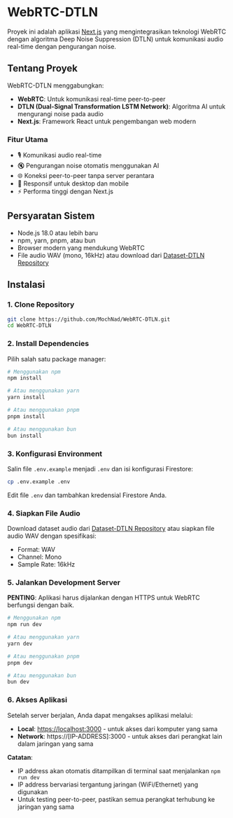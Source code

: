 # WebRTC-DTLN

Proyek ini adalah aplikasi [Next.js](https://nextjs.org) yang mengintegrasikan teknologi WebRTC dengan algoritma Deep Noise Suppression (DTLN) untuk komunikasi audio real-time dengan pengurangan noise.

## Tentang Proyek

WebRTC-DTLN menggabungkan:

- **WebRTC**: Untuk komunikasi real-time peer-to-peer
- **DTLN (Dual-Signal Transformation LSTM Network)**: Algoritma AI untuk mengurangi noise pada audio
- **Next.js**: Framework React untuk pengembangan web modern

### Fitur Utama

- 🎙️ Komunikasi audio real-time
- 🔇 Pengurangan noise otomatis menggunakan AI
- 🌐 Koneksi peer-to-peer tanpa server perantara
- 📱 Responsif untuk desktop dan mobile
- ⚡ Performa tinggi dengan Next.js

## Persyaratan Sistem

- Node.js 18.0 atau lebih baru
- npm, yarn, pnpm, atau bun
- Browser modern yang mendukung WebRTC
- File audio WAV (mono, 16kHz) atau download dari [Dataset-DTLN Repository](https://github.com/MochNad/Dataset-DTLN)

## Instalasi

### 1. Clone Repository

```bash
git clone https://github.com/MochNad/WebRTC-DTLN.git
cd WebRTC-DTLN
```

### 2. Install Dependencies

Pilih salah satu package manager:

```bash
# Menggunakan npm
npm install

# Atau menggunakan yarn
yarn install

# Atau menggunakan pnpm
pnpm install

# Atau menggunakan bun
bun install
```

### 3. Konfigurasi Environment

Salin file `.env.example` menjadi `.env` dan isi konfigurasi Firestore:

```bash
cp .env.example .env
```

Edit file `.env` dan tambahkan kredensial Firestore Anda.

### 4. Siapkan File Audio

Download dataset audio dari [Dataset-DTLN Repository](https://github.com/MochNad/Dataset-DTLN) atau siapkan file audio WAV dengan spesifikasi:

- Format: WAV
- Channel: Mono
- Sample Rate: 16kHz

### 5. Jalankan Development Server

**PENTING**: Aplikasi harus dijalankan dengan HTTPS untuk WebRTC berfungsi dengan baik.

```bash
# Menggunakan npm
npm run dev

# Atau menggunakan yarn
yarn dev

# Atau menggunakan pnpm
pnpm dev

# Atau menggunakan bun
bun dev
```

### 6. Akses Aplikasi

Setelah server berjalan, Anda dapat mengakses aplikasi melalui:

- **Local**: [https://localhost:3000](https://localhost:3000) - untuk akses dari komputer yang sama
- **Network**: https://[IP-ADDRESS]:3000 - untuk akses dari perangkat lain dalam jaringan yang sama

**Catatan**:

- IP address akan otomatis ditampilkan di terminal saat menjalankan `npm run dev`
- IP address bervariasi tergantung jaringan (WiFi/Ethernet) yang digunakan
- Untuk testing peer-to-peer, pastikan semua perangkat terhubung ke jaringan yang sama
